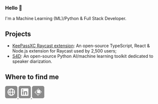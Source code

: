 ### Hello 👋

I'm a Machine Learning (ML)/Python & Full Stack Developer.


## Projects

- [KeePassXC Raycast extension](https://www.raycast.com/pabroux/keepassxc): An open-source TypeScript, React & Node.js extension for Raycast used by 2,500 users;
- [S4D](https://pypi.org/project/s4d/): An open-source Python AI/machine learning toolkit dedicated to speaker diarization.


## Where to find me

<a href="https://pabroux.com" title="Personal Page">
  <picture>
    <img alt="Personal Page" src="https://raw.githubusercontent.com/pabroux/pabroux/master/assets/website.svg" width="40">
  </picture>
</a>
<a href="https://linkedin.com/in/pabroux" title="LinkedIn">
  <picture>
    <img alt="LinkedIn" src="https://raw.githubusercontent.com/pabroux/pabroux/master/assets/linkedin.svg" width="40">
  </picture>
</a>
<a href="https://raycast.com/pabroux" title="Raycast">
  <picture>
    <img alt="Raycast" src="https://raw.githubusercontent.com/pabroux/pabroux/master/assets/raycast.svg" width="40">
  </picture>
</a>

